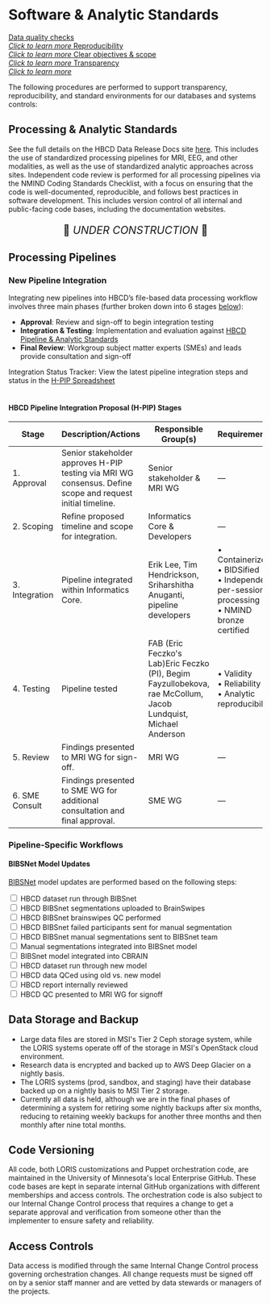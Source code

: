# Software & Analytic Standards

<div class="pill-center">
  <a href="../../#data-quality-checks" target="_blank" class="pill-link-wrapper">
      <span class="pill-link">
        <span class="tooltip">
          <i class="fa-solid fa-clipboard-check" style="color: #6300d3;"></i>
          <span class="tooltiptext">Data quality checks<br><i>Click to learn more</i></span>
        </span>
      </span>
  </a>
  <a href="../../#reproducibility" target="_blank" class="pill-link-wrapper">
    <span class="pill-link">
      <span class="tooltip">
        <i class="fa-solid fa-code-compare" style="color: #6300d3;"></i>
        <span class="tooltiptext">Reproducibility<br><i>Click to learn more</i></span>
      </span>
    </span>
  </a>
  <a href="../../#clear-objectives-and-scope" target="_blank" class="pill-link-wrapper">
    <span class="pill-link">
      <span class="tooltip"><i class="fa-solid fa-bullseye" style="color: #6300d3;"></i><span class="tooltiptext">Clear objectives & scope<br><i>Click to learn more</i></span></span>
    </span>
  </a>
  <a href="../../#transparency" target="_blank" class="pill-link-wrapper">
      <span class="pill-link">
        <span class="tooltip">
          <i class="fa-solid fa-eye" style="color: #6300d3;"></i>
          <span class="tooltiptext">Transparency<br><i>Click to learn more</i></span>
        </span>
      </span>
  </a>
</div>

The following procedures are performed to support transparency, reproducibility, and standard environments for our databases and systems controls:

## Processing & Analytic Standards

See the full details on the HBCD Data Release Docs site [here](https://docs.hbcdstudy.org/latest/instruments/#processing-analytic-standards). This includes the use of standardized processing pipelines for MRI, EEG, and other modalities, as well as the use of standardized analytic approaches across sites. Independent code review is performed for all processing pipelines via the NMIND Coding Standards Checklist, with a focus on ensuring that the code is well-documented, reproducible, and follows best practices in software development. This includes version control of all internal and public-facing code bases, including the documentation websites.

<p style="text-align: center; font-size: 1.5em;">🚧 <i>UNDER CONSTRUCTION</i> 🚧 </p>

## Processing Pipelines

### New Pipeline Integration

Integrating new pipelines into HBCD’s file-based data processing workflow involves three main phases (further broken down into 6 stages [below](#hbcd-pipeline-integration-proposal-h-pip-stages)):

- **Approval**: Review and sign-off to begin integration testing
- **Integration & Testing**: Implementation and evaluation against [HBCD Pipeline & Analytic Standards](https://docs.hbcdstudy.org/latest/instruments/processing/standards/)
- **Final Review**: Workgroup subject matter experts (SMEs) and leads provide consultation and sign-off

<div class="notification-banner static-banner">
  <span class="emoji"><i class="fa-solid fa-circle-info"></i></span>
  <span class="text">Integration Status Tracker: View the latest pipeline integration steps and status in the <a href="https://docs.google.com/spreadsheets/d/17jad-Majiveg0vngXDQEpkSrQ7TC08Z_yaGnIr5BN_o/edit?usp=sharing">H-PIP Spreadsheet</a></span>
</div>
<br>

#### HBCD Pipeline Integration Proposal (H-PIP) Stages 

<table class="compact-table-no-vertical-lines">
<thead>
  <th>Stage</th>
  <th>Description/Actions</th>
  <th>Responsible Group(s)</th>
  <th>Requirements</th>
</thead>
<tbody>
    <tr>
        <td>1. Approval</td>
        <td style="word-wrap: break-word; white-space: normal;">Senior stakeholder approves H-PIP testing via MRI WG consensus. Define scope and request initial timeline.</td>
        <td>Senior stakeholder &amp; MRI WG</td>
        <td>&mdash;</td>
    </tr>
    <tr>
        <td>2. Scoping</td>
        <td style="word-wrap: break-word; white-space: normal;">Refine proposed timeline and scope for integration.</td>
        <td>Informatics Core &amp; Developers</td>
        <td>&mdash;</td>
    </tr>
    <tr>
        <td>3. Integration</td>
        <td style="word-wrap: break-word; white-space: normal;">Pipeline integrated within Informatics Core.</td>
        <td style="word-wrap: break-word; white-space: normal;">Erik Lee, Tim Hendrickson, Sriharshitha Anuganti, pipeline developers</td>
        <td>• Containerized<br>• BIDSified<br>• Independent per-session processing<br>• NMIND bronze certified</td>
    </tr>
    <tr>
        <td>4. Testing</td>
        <td style="word-wrap: break-word; white-space: normal;">Pipeline tested</td>
        <td style="word-wrap: break-word; white-space: normal;"><span class="tooltip">FAB (Eric Feczko's Lab)</i><span class="tooltiptext">Eric Feczko (PI), Begim Fayzullobekova, rae McCollum, Jacob Lundquist, Michael Anderson</span></span></td>
        <td>• Validity<br>• Reliability<br>• Analytic reproducibility</td>
    </tr>
    <tr>
        <td>5. Review</td>
        <td style="word-wrap: break-word; white-space: normal;">Findings presented to MRI WG for sign-off.</td>
        <td>MRI WG</td>
        <td>&mdash;</td>
    </tr>
    <tr>
    <td>6. SME Consult</td>
    <td style="word-wrap: break-word; white-space: normal;">Findings presented to SME WG for additional consultation and final approval.</td>
    <td>SME WG</td>
    <td>&mdash;</td>
    </tr>
</tbody>
</table>

### Pipeline-Specific Workflows

#### BIBSNet Model Updates

[BIBSNet](https://bibsnet.readthedocs.io/) model updates are performed based on the following steps:

<input type="checkbox"> HBCD dataset run through BIBSnet<br>
<input type="checkbox"> HBCD BIBSnet segmentations uploaded to BrainSwipes<br>
<input type="checkbox"> HBCD BIBSnet brainswipes QC performed  <br>
<input type="checkbox"> HBCD BIBSnet failed participants sent for manual segmentation  <br>
<input type="checkbox"> HBCD BIBSnet manual segmentations sent to BIBSnet team  <br>
<input type="checkbox"> Manual segmentations integrated into BIBSnet model   <br>
<input type="checkbox"> BIBSnet model integrated into CBRAIN  <br>
<input type="checkbox"> HBCD dataset run through new model  <br>
<input type="checkbox"> HBCD data QCed using old vs. new model  <br>
<input type="checkbox"> HBCD report internally reviewed  <br>
<input type="checkbox"> HBCD QC presented to MRI WG for signoff <br>


## Data Storage and Backup

 - Large data files are stored in MSI's Tier 2 Ceph storage system, while the LORIS systems operate off of the storage in MSI's OpenStack cloud environment.
 - Research data is encrypted and backed up to AWS Deep Glacier on a nightly basis.
 - The LORIS systems (prod, sandbox, and staging) have their database backed up on a nightly basis to MSI Tier 2 storage.
 - Currently all data is held, although we are in the final phases of determining a system for retiring some nightly backups after six months, reducing to retaining weekly backups for another three months and then monthly after nine total months.

## Code Versioning
All code, both LORIS customizations and Puppet orchestration code, are maintained in the University of Minnesota's local Enterprise GitHub. These code bases are kept in separate internal GitHub organizations with different memberships and access controls. The orchestration code is also subject to our Internal Change Control process that requires a change to get a separate approval and verification from someone other than the implementer to ensure safety and reliability.

## Access Controls
Data access is modified through the same Internal Change Control process governing orchestration changes. All change requests must be signed off on by a senior staff manner and are vetted by data stewards or managers of the projects.
